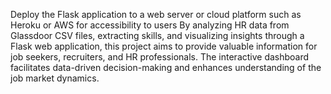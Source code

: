 Deploy the Flask application to a web server or cloud platform such as Heroku or AWS for accessibility to users
By analyzing HR data from Glassdoor CSV files, extracting skills, and visualizing insights through a Flask web application, 
this project aims to provide valuable information for job seekers, recruiters, and HR professionals. 
The interactive dashboard facilitates data-driven decision-making and enhances understanding of the job market dynamics.



